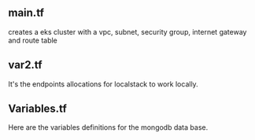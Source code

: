 ## main.tf 
creates a eks cluster with a vpc, subnet, security group, internet gateway and route table

## var2.tf 
It's the endpoints allocations for localstack to work locally.

## Variables.tf
Here are the variables definitions for the mongodb data base.